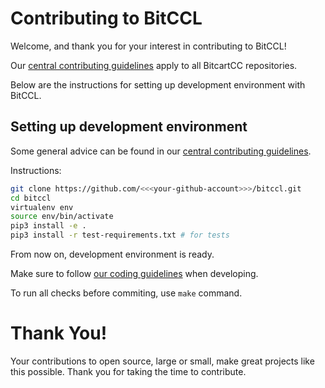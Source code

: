 # Contributing to BitCCL

Welcome, and thank you for your interest in contributing to BitCCL!

Our [central contributing guidelines](https://github.com/bitcartcc/bitcart/blob/master/CONTRIBUTING.md) apply to all BitcartCC repositories.

Below are the instructions for setting up development environment with BitCCL.

## Setting up development environment

Some general advice can be found in our [central contributing guidelines](https://github.com/bitcartcc/bitcart/wiki/How-to-Contribute#setting-up-development-environment).

Instructions:

```bash
git clone https://github.com/<<<your-github-account>>>/bitccl.git
cd bitccl
virtualenv env
source env/bin/activate
pip3 install -e .
pip3 install -r test-requirements.txt # for tests
```

From now on, development environment is ready.

Make sure to follow [our coding guidelines](https://github.com/bitcartcc/bitcart/wiki/Coding-Guidelines) when developing.

To run all checks before commiting, use `make` command.

# Thank You!

Your contributions to open source, large or small, make great projects like this possible. Thank you for taking the time to contribute.
